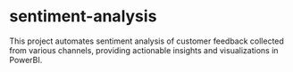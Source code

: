 # sentiment-analysis
This project automates sentiment analysis of customer feedback collected from various channels, providing actionable insights and visualizations in PowerBI.
